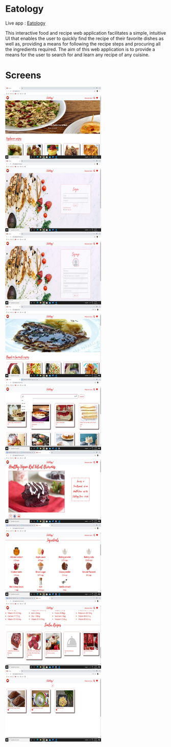 # Eatology
Live app : [Eatology](https://eatology-recipes.herokuapp.com/)

This interactive food and recipe web application facilitates a simple, intuitive UI
that enables the user to quickly find the recipe of their favorite dishes as well as,
providing a means for following the recipe steps and procuring all the ingredients
required. The aim of this web application is to provide a means for the user to
search for and learn any recipe of any cuisine.

# Screens
<p>
<img src = "./screenshots\WhatsApp Image 2020-05-20 at 12.58.25 PM (2).jpeg" width = "300" height = "225"/> 
<img src = "screenshots\WhatsApp Image 2020-05-20 at 12.58.25 PM (1).jpeg" width = "300" height = "225"/> 
<img src = "screenshots\WhatsApp Image 2020-05-20 at 12.58.25 PM.jpeg" width = "300" height ="225">
<img src = "screenshots\WhatsApp Image 2020-05-20 at 12.58.26 PM (1).jpeg" width = "300" height = "225">
<img src = "screenshots\WhatsApp Image 2020-05-20 at 12.58.28 PM (1).jpeg" width = "300" height = "225">
<img src = "screenshots\WhatsApp Image 2020-05-20 at 12.58.28 PM.jpeg" width = "300" height = "225">
<img src = "screenshots\WhatsApp Image 2020-05-20 at 12.58.29 PM (2).jpeg" width = "300" height = "225">
<img src = "screenshots\WhatsApp Image 2020-05-20 at 12.58.30 PM (1).jpeg" width = "300" height = "225">
<img src = "screenshots\WhatsApp Image 2020-05-20 at 12.58.27 PM (2).jpeg" width = "300" height = "225">
</p>


<br/>
